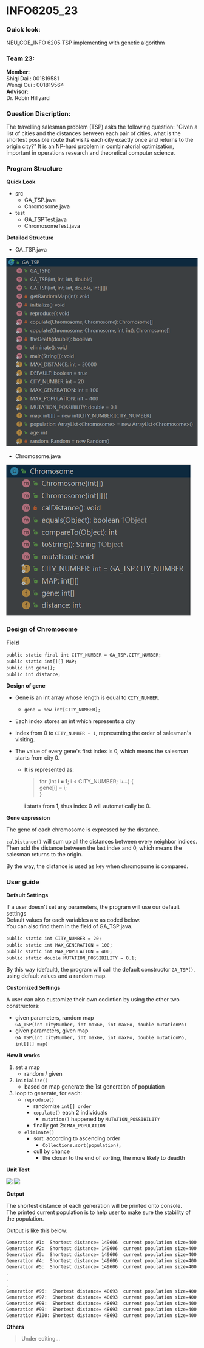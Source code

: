 # INFO6205_23
### Quick look: ###
NEU_COE_INFO 6205 TSP implementing with genetic algorithm

### Team 23: ###
**Member:**  
Shiqi Dai : 001819581  
Wenqi Cui : 001819564  
**Advisor:**  
Dr. Robin Hillyard

### Question Discription: ###
The travelling salesman problem (TSP) asks the following question: "Given a list of cities and the distances between each pair of cities, what is the shortest possible route that visits each city exactly once and returns to the origin city?" It is an NP-hard problem in combinatorial optimization, important in operations research and theoretical computer science.

### Program Structure ###

**Quick Look**
- src
   - GA_TSP.java     
   - Chromosome.java
- test
   - GA_TSPTest.java
   - ChromosomeTest.java  

**Detailed Structure**  
- GA_TSP.java

![](https://github.com/shiqidai1002/INFO6205_23/blob/master/img/GA_TSP_structure.png)  
- Chromosome.java

![](https://github.com/shiqidai1002/INFO6205_23/blob/master/img/Chromosome_structure.png)

### Design of Chromosome ###

**Field**  

`public static final int CITY_NUMBER = GA_TSP.CITY_NUMBER;`    
`public static int[][] MAP;`   
`public int gene[];`    
`public int distance;`  

**Design of gene**

- Gene is an int array whose length is equal to `CITY_NUMBER`.  
    - `gene = new int[CITY_NUMBER];`
    
- Each index stores an int which represents a city

- Index from 0 to `CITY_NUMBER - 1`, representing the order of salesman's visiting.

- The value of every gene's first index is 0, which means the salesman starts from city 0.  
    - It is represented as: 
     
        > for (int **i = 1**; i < CITY_NUMBER; i++) {  
        gene[i] = i;  
         }
          
        i starts from 1, thus index 0 will automatically be 0.

**Gene expression**

The gene of each chromosome is expressed by the distance.  

`calDistance()` will sum up all the distances between every neighbor indices. Then add the distance between the last index and 0, which means the salesman returns to the origin.

By the way, the distance is used as key when chromosome is compared.

### User guide ###

**Default Settings**  

If a user doesn't set any parameters, the program will use our default settings  
Default values for each variables are as coded below.  
You can also find them in the field of GA_TSP.java.  

`public static int CITY_NUMBER = 20;`  
`public static int MAX_GENERATION = 100;`  
`public static int MAX_POPULATION = 400;`  
`public static double MUTATION_POSSIBILITY = 0.1;`

By this way (default), the program will call the default constructor `GA_TSP()`, using default values and a random map.

**Customized Settings**  

A user can also customize their own codintion by using the other two constructors:  
- given parameters, random map  
`GA_TSP(int cityNumber, int maxGe, int maxPo, double mutationPo)`  
- given parameters, given map  
`GA_TSP(int cityNumber, int maxGe, int maxPo, double mutationPo, int[][] map)`

**How it works**

   1. set a map 
        - random / given  
   2. `initialize()`
        - based on map generate the 1st generation of population
   3. loop to generate, for each:
        - `reproduce()`
            - randomize `int[] order`
            - `copulate()` each 2 individuals
                - `mutation()` happened by `MUTATION_POSSIBILITY`
            - finally got 2x `MAX_POPULATION`
        - `eliminate()` 
            - sort: according to ascending order
                - `Collections.sort(population);`
            - cull by chance
                - the closer to the end of sorting, the more likely to deadth 
  


**Unit Test**

![](https://github.com/shiqidai1002/INFO6205_23/blob/master/img/GA_TSPTest.png)
![](https://github.com/shiqidai1002/INFO6205_23/blob/master/img/ChromosomeTest.png)

**Output**

The shortest distance of each generation will be printed onto console.  
The printed current population is to help user to make sure the stability of the population.

Output is like this below:

    Generation #1:  Shortest distance= 149606  current population size=400
    Generation #2:  Shortest distance= 149606  current population size=400
    Generation #3:  Shortest distance= 149606  current population size=400
    Generation #4:  Shortest distance= 149606  current population size=400
    Generation #5:  Shortest distance= 149606  current population size=400
    .
    .
    .
    Generation #96:  Shortest distance= 48693  current population size=400
    Generation #97:  Shortest distance= 48693  current population size=400
    Generation #98:  Shortest distance= 48693  current population size=400
    Generation #99:  Shortest distance= 48693  current population size=400
    Generation #100: Shortest distance= 48693  current population size=400
    
**Others**

 > Under editing...
